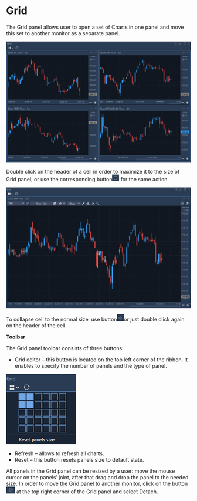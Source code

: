 # Grid


The Grid panel allows user to open a set of Charts in one panel and move this set to another monitor as a separate panel.

![](../.gitbook/assets/12%20%281%29.png)


Double click on the header of a cell in order to maximize it to the size of Grid panel, or use the corresponding button![](../.gitbook/assets/13.png)
for the same action. 

![](../.gitbook/assets/14%20%281%29.png)


To collapse cell to the normal size, use button![](../.gitbook/assets/15%20%281%29.png)or just double click again on the header of the cell.

**Toolbar**

The Grid panel toolbar consists of three buttons:

* Grid editor – this button is located on the top left corner of the ribbon. It enables to specify the number of panels and the type of panel.

![](../.gitbook/assets/16%20%281%29.png)

* Refresh – allows to refresh all charts.
* Reset – this button resets panels size to default state.

 All panels in the Grid panel can be resized by a user: move the mouse cursor on the panels’ joint, after that drag and drop the panel to the needed size. In order to move the Grid panel to another monitor, click on the button![](../.gitbook/assets/17%20%281%29.png)
at the top right corner of the Grid panel and select Detach.

